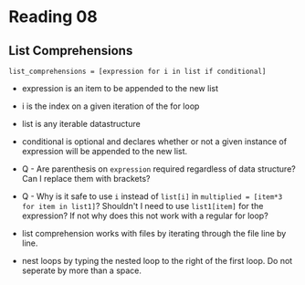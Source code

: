 # Reading 08

## List Comprehensions


`list_comprehensions = [expression for i in list if conditional]`

  - expression is an item to be appended to the new list

  - i is the index on a given iteration of the for loop

  - list is any iterable datastructure

  - conditional is optional and declares whether or not a given instance of 
  expression will be appended to the new list.

  - Q - Are parenthesis on `expression` required regardless of data structure? Can I replace them with brackets?

  - Q - Why is it safe to use `i` instead of `list[i]` in `multiplied = [item*3 for item in list1]`? Shouldn't I need to use `list1[item]` for the expression? If not why does this not work with a regular for loop?

  - list comprehension works with files by iterating through the file line by line.
  
  - nest loops by typing the nested loop to the right of the first loop. Do not seperate by more than a space.